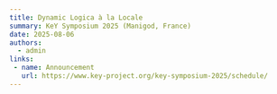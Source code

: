```yaml
---
title: Dynamic Logica à la Locale
summary: KeY Symposium 2025 (Manigod, France)
date: 2025-08-06
authors:
  - admin
links:
 - name: Announcement
   url: https://www.key-project.org/key-symposium-2025/schedule/
---
```

